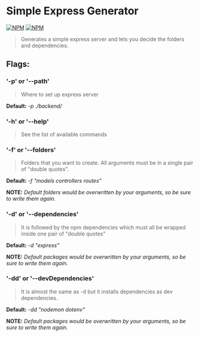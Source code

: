 # Simple Express Generator

[![NPM](https://img.shields.io/npm/v/simple-express-generator.svg?style=for-the-badge)](https://www.npmjs.com/package/simple-express-generator)
[![NPM](https://img.shields.io/npm/dt/simple-express-generator?style=for-the-badge)]()

> Generates a simple express server and lets you decide the folders and dependencies.

## Flags:

### '-p' or '--path'

> Where to set up express server

**Default:** *-p ./backend/*

### '-h' or '--help'

> See the list of available commands

### '-f' or '--folders'

> Folders that you want to create. All arguments must be in a single pair of "double quotes".

**Default:** *-f "models controllers routes"*

**NOTE:** *Default folders would be overwritten by your arguments, so be sure to write them again.*

### '-d' or '--dependencies'

   > It is followed by the npm dependencies which must all be wrapped inside one pair of "double quotes"

**Default:** *-d "express"*

**NOTE:** *Default packages would be overwritten by your arguments, so be sure to write them again.*

### '-dd' or '--devDependencies'

   > It is almost the same as -d but it installs dependencies as dev dependencies.

**Default:** *-dd "nodemon dotenv"*

**NOTE:** *Default packages would be overwritten by your arguments, so be sure to write them again.*

